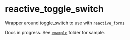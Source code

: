 # reactive_toggle_switch

Wrapper around [toggle_switch](https://pub.dev/packages/toggle_switch) to use with [`reactive_forms`](https://pub.dev/packages/reactive_forms)

Docs in progress. See [`example`](https://github.com/artflutter/reactive_forms_widgets/tree/master/packages/reactive_toggle_switch/example) folder for sample.